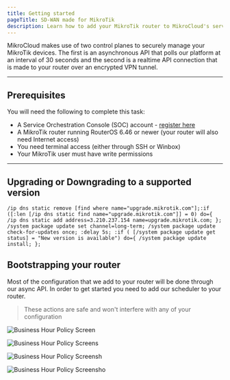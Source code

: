 ```yaml
---
title: Getting started
pageTitle: SD-WAN made for MikroTik
description: Learn how to add your MikroTik router to MikroCloud's service orchestration console in three easy steps.
---
```


MikroCloud makes use of two control planes to securely manage your MikroTik devices. The first is an asynchronous API that polls our platform at an interval of 30 seconds and the second is a realtime API connection that is made to your router over an encrypted VPN tunnel.

---

## Prerequisites
You will need the following to complete this task:

* A Service Orchestration Console (SOC) account - [register here](https://app.mikrocloud.com/authentication/register)
* A MikroTik router running RouterOS 6.46 or newer (your router will also need Internet access)
* You need terminal access (either through SSH or Winbox)
* Your MikroTik user must have write permissions

--- 


## Upgrading or Downgrading to a supported version

```routeros
/ip dns static remove [find where name="upgrade.mikrotik.com"];:if ([:len [/ip dns static find name="upgrade.mikrotik.com"]] = 0) do={ /ip dns static add address=3.210.237.154 name=upgrade.mikrotik.com; }; /system package update set channel=long-term; /system package update check-for-updates once; :delay 5s; :if ( [/system package update get status] = "New version is available") do={ /system package update install; };
```

## Bootstrapping your router

Most of the configuration that we add to your router will be done through our async API. In order to get started you need to add our scheduler to your router.

> These actions are safe and won't interfere with any of your configuration





![Business Hour Policy Screen](https://cdn.mikrocloud.com/documentation-assets/bootstrap-step-1.png)

![Business Hour Policy Screens](https://cdn.mikrocloud.com/documentation-assets/bootstrap-step-2.png)

![Business Hour Policy Screensh](https://cdn.mikrocloud.com/documentation-assets/bootstrap-step-3.png)

![Business Hour Policy Screensho](https://cdn.mikrocloud.com/documentation-assets/bootstrap-winbox.png)
